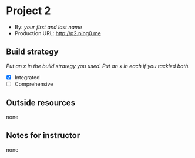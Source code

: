 # Project 2
+ By: *your first and last name*
+ Production URL: <http://p2.ping0.me>

## Build strategy
*Put an x in the build strategy you used. Put an x in each if you tackled both.*
+ [x] Integrated
+ [ ] Comprehensive

## Outside resources
none

## Notes for instructor
none